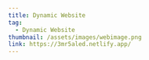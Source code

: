 ```yaml
---
title: Dynamic Website
tag:
  - Dynamic Website
thumbnail: /assets/images/webimage.png
link: https://3mr5aled.netlify.app/
---
```

